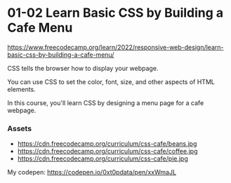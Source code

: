 # 01-02 Learn Basic CSS by Building a Cafe Menu

https://www.freecodecamp.org/learn/2022/responsive-web-design/learn-basic-css-by-building-a-cafe-menu/

CSS tells the browser how to display your webpage. 

You can use CSS to set the color, font, size, and other aspects of HTML elements.

In this course, you'll learn CSS by designing a menu page for a cafe webpage.

### Assets
- https://cdn.freecodecamp.org/curriculum/css-cafe/beans.jpg
- https://cdn.freecodecamp.org/curriculum/css-cafe/coffee.jpg
- https://cdn.freecodecamp.org/curriculum/css-cafe/pie.jpg

My codepen: https://codepen.io/0xt0pdata/pen/xxWmaJL
